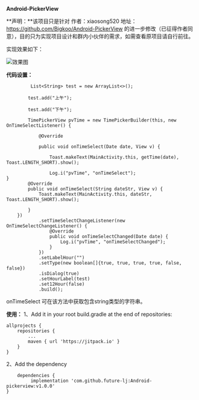 **Android-PickerView**

**声明：**该项目只是针对 
作者：xiaosong520
地址：https://github.com/Bigkoo/Android-PickerView 
的进一步修改（已征得作者同意），目的只为实现项目设计和群内小伙伴的需求，如需查看原项目请自行前往。

实现效果如下：



![效果图](https://github.com/lijin-007/Android-pickerview/blob/master/preview/time_sting.png)


**代码设置：**



             List<String> test = new ArrayList<>();
    
            test.add("上午");
    
            test.add("下午");
    
            TimePickerView pvTime = new TimePickerBuilder(this, new OnTimeSelectListener() {
    
                @Override
    
                public void onTimeSelect(Date date, View v) {
    
                    Toast.makeText(MainActivity.this, getTime(date), Toast.LENGTH_SHORT).show();
    
                    Log.i("pvTime", "onTimeSelect");
    }
            @Override
            public void onTimeSelect(String dateStr, View v) {
                Toast.makeText(MainActivity.this, dateStr, Toast.LENGTH_SHORT).show();
    
            }
        })
                .setTimeSelectChangeListener(new OnTimeSelectChangeListener() {
                    @Override
                    public void onTimeSelectChanged(Date date) {
                        Log.i("pvTime", "onTimeSelectChanged");
                    }
                })
                .setLabelHour("")
                .setType(new boolean[]{true, true, true, true, false, false})
                .isDialog(true)
                .setHourLabel(test)
                .set12Hour(false)
                .build();

onTimeSelect 可在该方法中获取包含string类型的字符串。


**使用：**
1、Add it in your root build.gradle at the end of repositories:

	allprojects {
		repositories {
			...
			maven { url 'https://jitpack.io' }
		}
	}

2、Add the dependency
	
		dependencies {
	         implementation 'com.github.future-lj:Android-pickerview:v1.0.0'
	}
